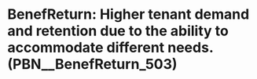 # BenefReturn: __Higher tenant demand and retention due to the ability to accommodate different needs.__ (PBN__BenefReturn_503)

